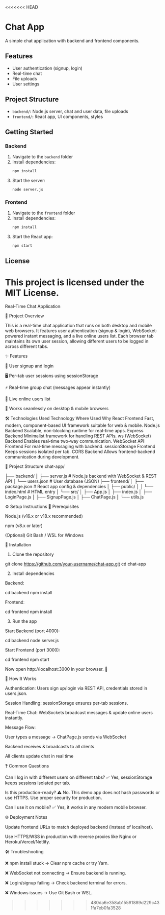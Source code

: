 <<<<<<< HEAD
# Chat App

A simple chat application with backend and frontend components.

## Features
- User authentication (signup, login)
- Real-time chat
- File uploads
- User settings

## Project Structure
- `backend/`: Node.js server, chat and user data, file uploads
- `frontend/`: React app, UI components, styles

## Getting Started

### Backend
1. Navigate to the `backend` folder
2. Install dependencies:
   ```bash
   npm install
   ```
3. Start the server:
   ```bash
   node server.js
   ```

### Frontend
1. Navigate to the `frontend` folder
2. Install dependencies:
   ```bash
   npm install
   ```
3. Start the React app:
   ```bash
   npm start
   ```

## License
This project is licensed under the MIT License.
=======
Real-Time Chat Application

📖 Project Overview

This is a real-time chat application that runs on both desktop and mobile web browsers. It features user authentication (signup & login), WebSocket-powered instant messaging, and a live online users list.
Each browser tab maintains its own user session, allowing different users to be logged in across different tabs.

✨ Features

🔐 User signup and login

🖥️ Per-tab user sessions using sessionStorage

⚡ Real-time group chat (messages appear instantly)

👥 Live online users list

📱 Works seamlessly on desktop & mobile browsers

🛠️ Technologies Used
Technology	Where Used	Why
React	Frontend	Fast, modern, component-based UI framework suitable for web & mobile.
Node.js	Backend	Scalable, non-blocking runtime for real-time apps.
Express	Backend	Minimalist framework for handling REST APIs.
ws (WebSocket)	Backend	Enables real-time two-way communication.
WebSocket API	Frontend	For real-time messaging with backend.
sessionStorage	Frontend	Keeps sessions isolated per tab.
CORS	Backend	Allows frontend-backend communication during development.

📂 Project Structure
chat-app/

├── backend/
│   ├── server.js         # Node.js backend with WebSocket & REST API
│   └── users.json        # User database (JSON)
├── frontend/
│   ├── package.json      # React app config & dependencies
│   ├── public/
│   │   └── index.html    # HTML entry
│   └── src/
│       ├── App.js
│       ├── index.js
│       ├── LoginPage.js
│       ├── SignupPage.js
│       ├── ChatPage.js
│       └── utils.js

⚙️ Setup Instructions
🔑 Prerequisites

Node.js (v16.x or v18.x recommended)

npm (v8.x or later)

(Optional) Git Bash / WSL for Windows

🚀 Installation

1. Clone the repository

git clone https://github.com/your-username/chat-app.git
cd chat-app


2. Install dependencies

Backend:

cd backend
npm install


Frontend:

cd frontend
npm install


3. Run the app

Start Backend (port 4000):

cd backend
node server.js


Start Frontend (port 3000):

cd frontend
npm start


Now open http://localhost:3000 in your browser. 🎉

🔎 How It Works

Authentication: Users sign up/login via REST API, credentials stored in users.json.

Session Handling: sessionStorage ensures per-tab sessions.

Real-Time Chat: WebSockets broadcast messages & update online users instantly.

Message Flow:

User types a message → ChatPage.js sends via WebSocket

Backend receives & broadcasts to all clients

All clients update chat in real time

❓ Common Questions

Can I log in with different users on different tabs?
✅ Yes, sessionStorage keeps sessions isolated per tab.

Is this production-ready?
⚠️ No. This demo app does not hash passwords or use HTTPS. Use proper security for production.

Can I use it on mobile?
✅ Yes, it works in any modern mobile browser.

🌐 Deployment Notes

Update frontend URLs to match deployed backend (instead of localhost).

Use HTTPS/WSS in production with reverse proxies like Nginx or Heroku/Vercel/Netlify.

🛠️ Troubleshooting

❌ npm install stuck → Clear npm cache or try Yarn.

❌ WebSocket not connecting → Ensure backend is running.

❌ Login/signup failing → Check backend terminal for errors.

❌ Windows issues → Use Git Bash or WSL.
>>>>>>> 480da6e358ab15591889d229c431fa7eb0fa3528
